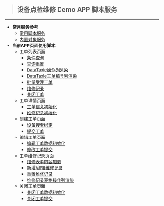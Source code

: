 > ## **设备点检维修 Demo APP 脚本服务**

---

- **常用服务参考**
  - [常用脚本服务](/docs/DeviceInfo/ObjectService/commonJS)
  - [内置对象服务](https://supos-project.github.io/supOS-Object-Documents/#/docs/ObjectService/Service/)
- **当前APP页面使用脚本**
  - 工单列表页面
    - [条件查询](/docs/DeviceMaintenance/ObjectService/buttonSearch)
    - [查询重置](/docs/DeviceMaintenance/ObjectService/buttonReset)
    - [DataTable操作列渲染](/docs/DeviceMaintenance/ObjectService/dataTableOperation)
    - [DataTable工单编号列渲染](/docs/DeviceMaintenance/ObjectService/dataTableDetail)
    - [批量受理工单](/docs/DeviceMaintenance/ObjectService/buttonBatchDeal)
    - [维修记录](/docs/DeviceMaintenance/ObjectService/buttonRepair)
    - [关闭工单](/docs/DeviceMaintenance/ObjectService/buttonClose)
  - 工单详情页面
    - [工单信息初始化](/docs/DeviceMaintenance/ObjectService/workOrderBase)
    - [维修记录初始化](/docs/DeviceMaintenance/ObjectService/repairRecordList)
  - 创建工单页面
    - [设备搜索绑定](/docs/DeviceMaintenance/ObjectService/deviceSearchBind)
    - [提交工单](/docs/DeviceMaintenance/ObjectService/submitWorkOrder)
  - 编辑工单页面
    - [编辑工单数据初始化](/docs/DeviceMaintenance/ObjectService/editWorkOrderData)
    - [修改工单提交](/docs/DeviceMaintenance/ObjectService/submitEditWorkOrder)
  - 工单维修记录页面
    - [维修表单内容加载](/docs/DeviceMaintenance/ObjectService/recordRepairData)
    - [新增/编辑维修记录](/docs/DeviceMaintenance/ObjectService/submitRecordRepair)
    - [重置维修记录](/docs/DeviceMaintenance/ObjectService/cancelRecordRepair)
    - [维修记录表格操作列渲染](/docs/DeviceMaintenance/ObjectService/recordRepairOperation)
  - 关闭工单页面
    - [关闭工单数据初始化](/docs/DeviceMaintenance/ObjectService/closeWorkOrderData)
    - [关闭工单提交](/docs/DeviceMaintenance/ObjectService/submitCloseWorkOrder)